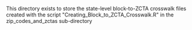 This directory exists to store the state-level block-to-ZCTA crosswalk files created with the script "Creating_Block_to_ZCTA_Crosswalk.R" in the zip_codes_and_zctas sub-directory
